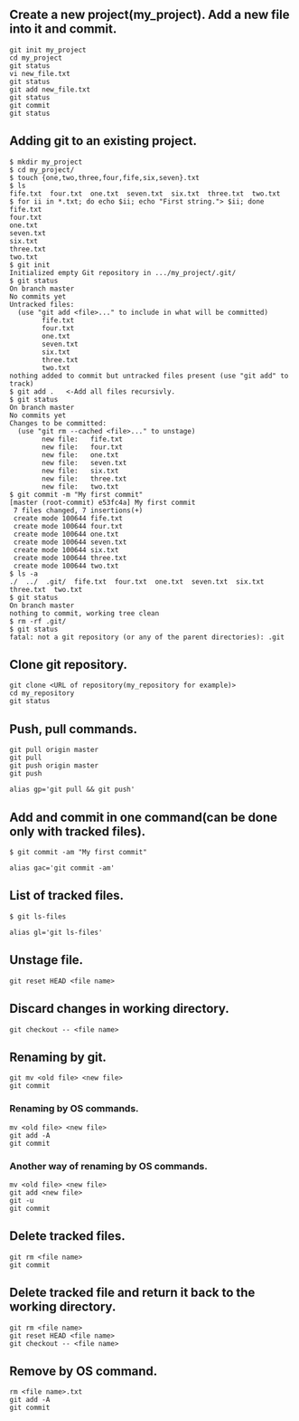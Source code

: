 ## Create a new project(my_project). Add a new file into it and commit.
```
git init my_project
cd my_project
git status
vi new_file.txt
git status
git add new_file.txt
git status
git commit
git status
```
## Adding git to an existing project.
```
$ mkdir my_project
$ cd my_project/
$ touch {one,two,three,four,fife,six,seven}.txt
$ ls
fife.txt  four.txt  one.txt  seven.txt  six.txt  three.txt  two.txt
$ for ii in *.txt; do echo $ii; echo "First string."> $ii; done
fife.txt
four.txt
one.txt
seven.txt
six.txt
three.txt
two.txt
$ git init
Initialized empty Git repository in .../my_project/.git/
$ git status
On branch master
No commits yet
Untracked files:
  (use "git add <file>..." to include in what will be committed)
        fife.txt
        four.txt
        one.txt
        seven.txt
        six.txt
        three.txt
        two.txt
nothing added to commit but untracked files present (use "git add" to track)
$ git add .   <-Add all files recursivly.
$ git status
On branch master
No commits yet
Changes to be committed:
  (use "git rm --cached <file>..." to unstage)
        new file:   fife.txt
        new file:   four.txt
        new file:   one.txt
        new file:   seven.txt
        new file:   six.txt
        new file:   three.txt
        new file:   two.txt
$ git commit -m "My first commit"
[master (root-commit) e53fc4a] My first commit
 7 files changed, 7 insertions(+)
 create mode 100644 fife.txt
 create mode 100644 four.txt
 create mode 100644 one.txt
 create mode 100644 seven.txt
 create mode 100644 six.txt
 create mode 100644 three.txt
 create mode 100644 two.txt
$ ls -a
./  ../  .git/  fife.txt  four.txt  one.txt  seven.txt  six.txt  three.txt  two.txt
$ git status
On branch master
nothing to commit, working tree clean
$ rm -rf .git/
$ git status
fatal: not a git repository (or any of the parent directories): .git
```
## Clone git repository.
```
git clone <URL of repository(my_repository for example)>
cd my_repository
git status
```
## Push, pull commands.
```
git pull origin master
git pull 
git push origin master
git push 

alias gp='git pull && git push' 
```
## Add and commit in one command(can be done only with tracked files).
```
$ git commit -am "My first commit"

alias gac='git commit -am'
```
## List of tracked files.
```
$ git ls-files

alias gl='git ls-files'
```
## Unstage file.
```
git reset HEAD <file name>
```
## Discard changes in working directory.
```
git checkout -- <file name>
```
## Renaming by git.
```
git mv <old file> <new file>
git commit 
```
### Renaming by OS commands.
```
mv <old file> <new file>
git add -A 
git commit 
```
### Another way of renaming by OS commands.
```
mv <old file> <new file>
git add <new file>
git -u
git commit 
```
## Delete tracked files.
```
git rm <file name>
git commit
```
## Delete tracked file and return it back to the working directory.
```
git rm <file name>
git reset HEAD <file name>
git checkout -- <file name>
```
## Remove by OS command.
```
rm <file name>.txt
git add -A
git commit
```
